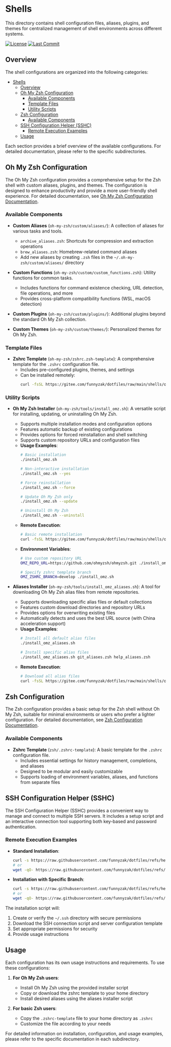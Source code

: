 # Shells

This directory contains shell configuration files, aliases, plugins, and themes for centralized management of shell environments across different systems.

[![License](https://img.shields.io/badge/License-MIT-blue.svg)](../LICENSE)
[![Last Commit](https://img.shields.io/github/last-commit/funnyzak/dotfiles)](https://github.com/funnyzak/dotfiles/commits/main)

## Overview

The shell configurations are organized into the following categories:

- [Shells](#shells)
  - [Overview](#overview)
  - [Oh My Zsh Configuration](#oh-my-zsh-configuration)
    - [Available Components](#available-components)
    - [Template Files](#template-files)
    - [Utility Scripts](#utility-scripts)
  - [Zsh Configuration](#zsh-configuration)
    - [Available Components](#available-components-1)
  - [SSH Configuration Helper (SSHC)](#ssh-configuration-helper-sshc)
    - [Remote Execution Examples](#remote-execution-examples)
  - [Usage](#usage)

Each section provides a brief overview of the available configurations. For detailed documentation, please refer to the specific subdirectories.

## Oh My Zsh Configuration

The Oh My Zsh configuration provides a comprehensive setup for the Zsh shell with custom aliases, plugins, and themes. The configuration is designed to enhance productivity and provide a more user-friendly shell experience.  For detailed documentation, see [Oh My Zsh Configuration Documentation](./oh-my-zsh/README.md).

### Available Components

- **Custom Aliases** (`oh-my-zsh/custom/aliases/`): A collection of aliases for various tasks and tools.
  - `archive_aliases.zsh`: Shortcuts for compression and extraction operations
  - `brew_aliases.zsh`: Homebrew-related command aliases
  - Add new aliases by creating `.zsh` files in the `~/.oh-my-zsh/custom/aliases/` directory

- **Custom Functions** (`oh-my-zsh/custom/custom_functions.zsh`): Utility functions for common tasks.
  - Includes functions for command existence checking, URL detection, file operations, and more
  - Provides cross-platform compatibility functions (WSL, macOS detection)

- **Custom Plugins** (`oh-my-zsh/custom/plugins/`): Additional plugins beyond the standard Oh My Zsh collection.

- **Custom Themes** (`oh-my-zsh/custom/themes/`): Personalized themes for Oh My Zsh.

### Template Files

- **Zshrc Template** (`oh-my-zsh/zshrc.zsh-template`): A comprehensive template for the `.zshrc` configuration file.
  - Includes pre-configured plugins, themes, and settings
  - Can be installed remotely:
    ```bash
    curl -fsSL https://gitee.com/funnyzak/dotfiles/raw/main/shells/oh-my-zsh/zshrc.zsh-template -o ~/.zshrc
    ```

### Utility Scripts

- **Oh My Zsh Installer** (`oh-my-zsh/tools/install_omz.sh`): A versatile script for installing, updating, or uninstalling Oh My Zsh.
  - Supports multiple installation modes and configuration options
  - Features automatic backup of existing configurations
  - Provides options for forced reinstallation and shell switching
  - Supports custom repository URLs and configuration files
  - **Usage Examples**:
    ```bash
    # Basic installation
    ./install_omz.sh

    # Non-interactive installation
    ./install_omz.sh --yes

    # Force reinstallation
    ./install_omz.sh --force

    # Update Oh My Zsh only
    ./install_omz.sh --update

    # Uninstall Oh My Zsh
    ./install_omz.sh --uninstall
    ```
  - **Remote Execution**:
    ```bash
    # Basic remote installation
    curl -fsSL https://gitee.com/funnyzak/dotfiles/raw/main/shells/oh-my-zsh/tools/install_omz.sh | bash -- --force
    ```
  - **Environment Variables**:
    ```bash
    # Use custom repository URL
    OMZ_REPO_URL=https://github.com/ohmyzsh/ohmyzsh.git ./install_omz.sh

    # Specify zshrc template branch
    OMZ_ZSHRC_BRANCH=develop ./install_omz.sh
    ```

- **Aliases Installer** (`oh-my-zsh/tools/install_omz_aliases.sh`): A tool for downloading Oh My Zsh alias files from remote repositories.
  - Supports downloading specific alias files or default collections
  - Features custom download directories and repository URLs
  - Provides options for overwriting existing files
  - Automatically detects and uses the best URL source (with China acceleration support)
  - **Usage Examples**:
    ```bash
    # Install all default alias files
    ./install_omz_aliases.sh

    # Install specific alias files
    ./install_omz_aliases.sh git_aliases.zsh help_aliases.zsh
    ```
  - **Remote Execution**:
    ```bash
    # Download all alias files
    curl -fsSL https://gitee.com/funnyzak/dotfiles/raw/main/shells/oh-my-zsh/tools/install_omz_aliases.sh | bash -s -- --force
    ```

## Zsh Configuration

The Zsh configuration provides a basic setup for the Zsh shell without Oh My Zsh, suitable for minimal environments or users who prefer a lighter configuration. For detailed documentation, see [Zsh Configuration Documentation](./zsh/README.md).

### Available Components

- **Zshrc Template** (`zsh/.zshrc-template`): A basic template for the `.zshrc` configuration file.
  - Includes essential settings for history management, completions, and aliases
  - Designed to be modular and easily customizable
  - Supports loading of environment variables, aliases, and functions from separate files

## SSH Configuration Helper (SSHC)

The SSH Configuration Helper (SSHC) provides a convenient way to manage and connect to multiple SSH servers. It includes a setup script and an interactive connection tool supporting both key-based and password authentication.

### Remote Execution Examples

- **Standard Installation**:
  ```bash
  curl -s https://raw.githubusercontent.com/funnyzak/dotfiles/refs/heads/main/utilities/shell/sshc/setup.sh | bash
  # or
  wget -qO- https://raw.githubusercontent.com/funnyzak/dotfiles/refs/heads/main/utilities/shell/sshc/setup.sh | bash
  ```

- **Installation with Specific Branch**:
  ```bash
  curl -s https://raw.githubusercontent.com/funnyzak/dotfiles/refs/heads/main/utilities/shell/sshc/setup.sh | REPO_BRANCH=sshc bash
  # or
  wget -qO- https://raw.githubusercontent.com/funnyzak/dotfiles/refs/heads/main/utilities/shell/sshc/setup.sh | REPO_BRANCH=sshc bash
  ```

The installation script will:
1. Create or verify the `~/.ssh` directory with secure permissions
2. Download the SSH connection script and server configuration template
3. Set appropriate permissions for security
4. Provide usage instructions

## Usage

Each configuration has its own usage instructions and requirements. To use these configurations:

1. **For Oh My Zsh users**:
   - Install Oh My Zsh using the provided installer script
   - Copy or download the zshrc template to your home directory
   - Install desired aliases using the aliases installer script

2. **For basic Zsh users**:
   - Copy the `.zshrc-template` file to your home directory as `.zshrc`
   - Customize the file according to your needs

For detailed information on installation, configuration, and usage examples, please refer to the specific documentation in each subdirectory.
